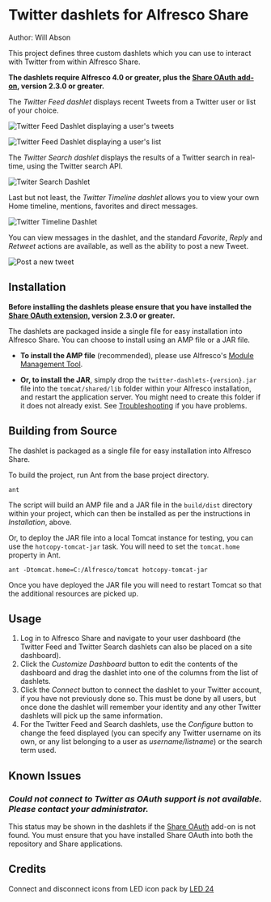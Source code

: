 Twitter dashlets for Alfresco Share
===================================

Author: Will Abson

This project defines three custom dashlets which you can use to interact with Twitter from within Alfresco Share.

**The dashlets require Alfresco 4.0 or greater, plus the [Share OAuth add-on](https://github.com/share-extras/share-oauth), version 2.3.0 or greater.**

The *Twitter Feed dashlet* displays recent Tweets from a Twitter user or list of your choice.

![Twitter Feed Dashlet displaying a user's tweets](screenshots/twitter-timeline-dashlet-user.png)

![Twitter Feed Dashlet displaying a user's list](screenshots/twitter-timeline-dashlet-list.png)

The *Twitter Search dashlet* displays the results of a Twitter search in real-time, using the Twitter search API.

![Twiter Search Dashlet](screenshots/twitter-search-dashlet.png)

Last but not least, the *Twitter Timeline dashlet* allows you to view your own Home timeline, mentions, favorites and direct messages.

![Twitter Timeline Dashlet](screenshots/twitter-timeline.png)

You can view messages in the dashlet, and the standard _Favorite_, _Reply_ and _Retweet_ actions are available, as well as the ability to post a new Tweet.

![Post a new tweet](screenshots/twitter-new-tweet.png)

Installation
------------

**Before installing the dashlets please ensure that you have installed the [Share OAuth extension](https://github.com/share-extras/share-oauth), version 2.3.0 or greater.**

The dashlets are packaged inside a single file for easy installation into Alfresco Share. You can choose to install using an AMP file or a JAR file.

  * **To install the AMP file** (recommended), please use Alfresco's [Module Management Tool](http://docs.alfresco.com/4.0/index.jsp?topic=%2Fcom.alfresco.enterprise.doc%2Ftasks%2Famp-install.html).

  * **Or, to install the JAR**, simply drop the `twitter-dashlets-{version}.jar` file into the `tomcat/shared/lib` folder within your Alfresco installation, and restart the application server. You might need to create this folder if it does not already exist. See [Troubleshooting](https://github.com/share-extras/share-extras.github.com/wiki/General-Installation#troubleshooting-jar-installation-problems) if you have problems.


Building from Source
--------------------

The dashlet is packaged as a single file for easy installation into Alfresco Share.

To build the project, run Ant from the base project directory.

    ant

The script will build an AMP file and a JAR file in the `build/dist` directory within your project, which can then be installed as per the instructions in _Installation_, above.

Or, to deploy the JAR file into a local Tomcat instance for testing, you can use the `hotcopy-tomcat-jar` task. You will need to set the `tomcat.home` property in Ant.

    ant -Dtomcat.home=C:/Alfresco/tomcat hotcopy-tomcat-jar
    
Once you have deployed the JAR file you will need to restart Tomcat so that the additional resources are picked up.

Usage
-----

  1. Log in to Alfresco Share and navigate to your user dashboard (the Twitter Feed and Twitter Search dashlets can also be placed on a site dashboard).
  2. Click the _Customize Dashboard_ button to edit the contents of the dashboard and drag the dashlet into one of the columns from the list of dashlets.
  3. Click the _Connect_ button to connect the dashlet to your Twitter account, if you have not previously done so. This must be done by all users, but once done the dashlet will remember your identity and any other Twitter dashlets will pick up the same information.
  4. For the Twitter Feed and Search dashlets, use the _Configure_ button to change the feed displayed (you can specify any Twitter username on its own, or any list belonging to a user as _username/listname_) or the search term used.
 
 
Known Issues
------------

### _Could not connect to Twitter as OAuth support is not available. Please contact your administrator._

This status may be shown in the dashlets if the [Share OAuth](https://github.com/share-extras/share-oauth) add-on is not found. You must ensure that you have installed Share OAuth into both the repository and Share applications.

Credits
-------

Connect and disconnect icons from LED icon pack by [LED 24](http://findicons.com/icon/178350/connect)